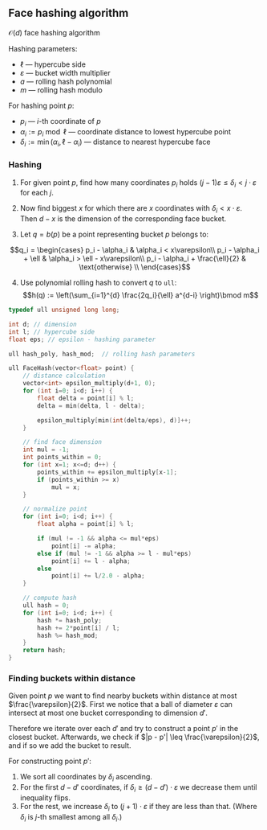 ## Face hashing algorithm

$\mathcal O(d)$ face hashing algorithm

Hashing parameters:
- $\ell$ — hypercube side
- $\varepsilon$ — bucket width multiplier
- $a$ — rolling hash polynomial
- $m$ — rolling hash modulo

For hashing point $p$:
- $p_i$ — $i$-th coordinate of $p$
- $\alpha_i := p_i \bmod \ell$ — coordinate distance to lowest hypercube point
- $\delta_i := \min(\alpha_i, \ell - \alpha_i)$ — distance to nearest hypercube face

### Hashing

1. For given point $p$, find how many coordinates $p_i$ holds $(j-1)\varepsilon \leq \delta_i < j\cdot\varepsilon$ for each $j$.

2. Now find biggest $x$ for which there are $x$ coordinates with $\delta_i < x \cdot \varepsilon$. Then $d - x$ is the dimension of the corresponding face bucket.

3. Let $q = b(p)$ be a point representing bucket $p$ belongs to:

$$q_i = \begin{cases}
    p_i - \alpha_i & \alpha_i < x\varepsilon\\
    p_i - \alpha_i + \ell & \alpha_i > \ell - x\varepsilon\\
    p_i - \alpha_i + \frac{\ell}{2} & \text{otherwise} \\
\end{cases}$$

4. Use polynomial rolling hash to convert $q$ to `ull`:
$$h(q) := \left(\sum_{i=1}^{d} \frac{2q_i}{\ell} a^{d-i} \right)\bmod m$$

```c++
typedef ull unsigned long long;

int d; // dimension
int l; // hypercube side
float eps; // epsilon - hashing parameter

ull hash_poly, hash_mod;  // rolling hash parameters

ull FaceHash(vector<float> point) {
    // distance calculation
    vector<int> epsilon_multiply(d+1, 0);
    for (int i=0; i<d; i++) {
        float delta = point[i] % l;
        delta = min(delta, l - delta);

        epsilon_multiply[min(int(delta/eps), d)]++;
    }

    // find face dimension
    int mul = -1;
    int points_within = 0;
    for (int x=1; x<=d; d++) {
        points_within += epsilon_multiply[x-1];
        if (points_within >= x)
            mul = x;
    }

    // normalize point
    for (int i=0; i<d; i++) {
        float alpha = point[i] % l;

        if (mul != -1 && alpha <= mul*eps)
            point[i] -= alpha;
        else if (mul != -1 && alpha >= l - mul*eps)
            point[i] += l - alpha;
        else
            point[i] += l/2.0 - alpha;
    }

    // compute hash
    ull hash = 0;
    for (int i=0; i<d; i++) {
        hash *= hash_poly;
        hash += 2*point[i] / l;
        hash %= hash_mod;
    }
    return hash;
}
```

### Finding buckets within distance

Given point $p$ we want to find nearby buckets within distance at most $\frac{\varepsilon}{2}$.
First we notice that a ball of diameter $\varepsilon$ can intersect at most one bucket
corresponding to dimension $d'$.

Therefore we iterate over each $d'$ and try to construct a point $p'$ in the closest bucket.
Afterwards, we check if $|p - p'| \leq \frac{\varepsilon}{2}$, and if so we add the bucket to result.

For constructing point $p'$:
1. We sort all coordinates by $\delta_i$ ascending.
2. For the first $d - d'$ coordinates, if $\delta_i \geq (d-d') \cdot \varepsilon$ we decrease them until inequality flips.
3. For the rest, we increase $\delta_i$ to $(j+1) \cdot \varepsilon$ if they are less than that. (Where $\delta_i$ is $j$-th smallest among all $\delta_i$.)
